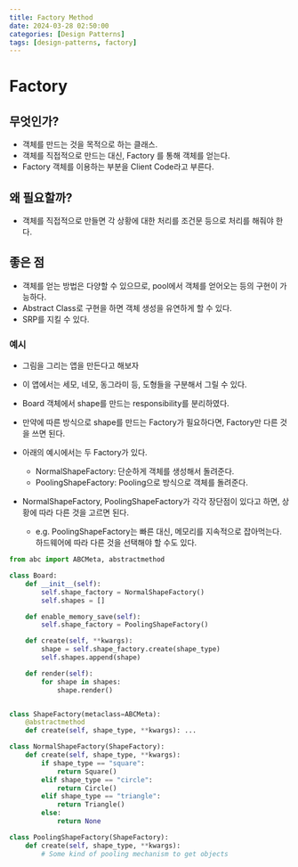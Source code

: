 ```yaml
---
title: Factory Method
date: 2024-03-28 02:50:00
categories: [Design Patterns]
tags: [design-patterns, factory]
---
```



# Factory
## 무엇인가? 
- 객체를 만드는 것을 목적으로 하는 클래스.
- 객체를 직접적으로 만드는 대신, Factory 를 통해 객체를 얻는다.
- Factory 객체를 이용하는 부분을 Client Code라고 부른다.


## 왜 필요할까?
- 객체를 직접적으로 만들면 각 상황에 대한 처리를 조건문 등으로 처리를 해줘야 한다.

## 좋은 점
- 객체를 얻는 방법은 다양할 수 있으므로, pool에서 객체를 얻어오는 등의 구현이 가능하다.
- Abstract Class로 구현을 하면 객체 생성을 유연하게 할 수 있다.
- SRP를 지킬 수 있다.

### 예시
- 그림을 그리는 앱을 만든다고 해보자
- 이 앱에서는 세모, 네모, 동그라미 등, 도형들을 구분해서 그릴 수 있다.

- Board 객체에서 shape를 만드는 responsibility를 분리하였다.
- 만약에 따른 방식으로 shape를 만드는 Factory가 필요하다면, Factory만 다른 것을 쓰면 된다.
- 아래의 예시에서는 두 Factory가 있다.
    - NormalShapeFactory: 단순하게 객체를 생성해서 돌려준다.
    - PoolingShapeFactory: Pooling으로 방식으로 객체를 돌려준다.
- NormalShapeFactory, PoolingShapeFactory가 각각 장단점이 있다고 하면, 상황에 따라 다른 것을 고르면 된다.
    - e.g. PoolingShapeFactory는 빠른 대신, 메모리를 지속적으로 잡아먹는다. 하드웨어에 따라 다른 것을 선택해야 할 수도 있다.

``` python
from abc import ABCMeta, abstractmethod

class Board:
    def __init__(self):
        self.shape_factory = NormalShapeFactory()
        self.shapes = []

    def enable_memory_save(self):
        self.shape_factory = PoolingShapeFactory()

    def create(self, **kwargs):
        shape = self.shape_factory.create(shape_type)
        self.shapes.append(shape)

    def render(self):
        for shape in shapes:
            shape.render()


class ShapeFactory(metaclass=ABCMeta):
    @abstractmethod
    def create(self, shape_type, **kwargs): ...

class NormalShapeFactory(ShapeFactory):
    def create(self, shape_type, **kwargs):
        if shape_type == "square":
            return Square()
        elif shape_type == "circle":
            return Circle()
        elif shape_type == "triangle":
            return Triangle()
        else:
            return None

class PoolingShapeFactory(ShapeFactory):
    def create(self, shape_type, **kwargs):
        # Some kind of pooling mechanism to get objects



```


